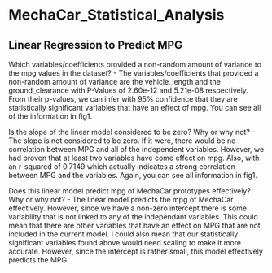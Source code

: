 # MechaCar_Statistical_Analysis

## Linear Regression to Predict MPG
Which variables/coefficients provided a non-random amount of variance to the mpg values in the dataset?
    - The variables/coefficients that provided a non-random amount of variance are the vehicle_length and the ground_clearance with P-Values of 2.60e-12 and 5.21e-08 respectively. From their p-values, we can infer with 95% confidence that they are statistically significant variables that have an effect of mpg. You can see all of the information in fig1.

Is the slope of the linear model considered to be zero? Why or why not?
    - The slope is not considered to be zero. If it were, there would be no correlation between MPG and all of the independent variables. However, we had proven that at least two variables have come effect on mpg. Also, with an r-squared of 0.7149 which actually indicates a strong correlation between MPG and the variables. Again, you can see all information in fig1.

Does this linear model predict mpg of MechaCar prototypes effectively? Why or why not?
    - The linear model predicts the mpg of MechaCar effectively. However, since we have a non-zero intercept there is some variability that is not linked to any of the independant variables. This could mean that there are other variables that have an effect on MPG that are not included in the current model. I could also mean that our statistically significant variables found above would need scaling to make it more accurate. However, since the intercept is rather small, this model effectively predicts the MPG. 


